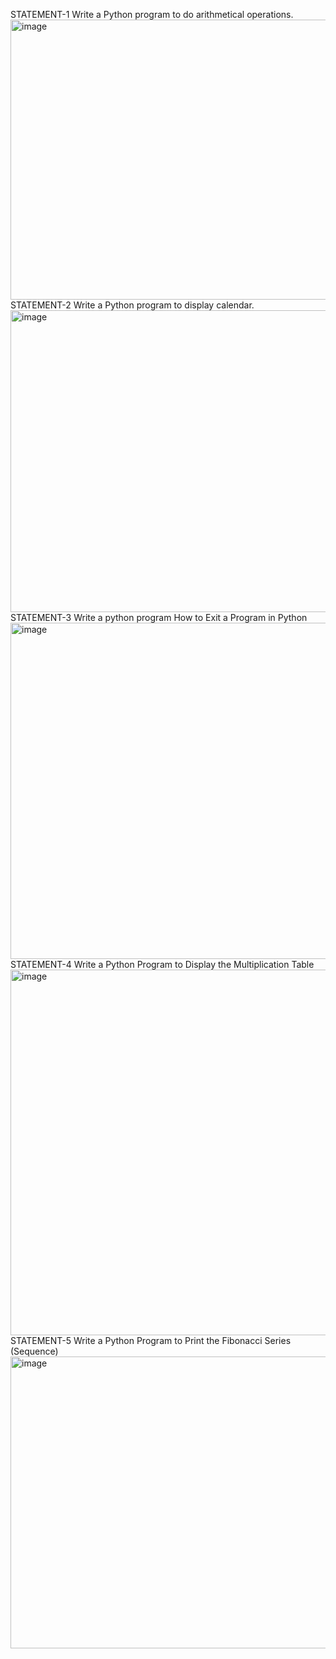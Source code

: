 STATEMENT-1
Write a Python program to do arithmetical operations.
<img width="862" height="448" alt="image" src="https://github.com/user-attachments/assets/2c3cc07d-891d-4366-bdc7-6226fb857fff" />
STATEMENT-2
Write a Python program to display calendar.
<img width="836" height="483" alt="image" src="https://github.com/user-attachments/assets/872211f0-41ab-4116-972b-c8aa2c89f1a2" />
STATEMENT-3
Write a python program How to Exit a Program in Python
<img width="852" height="538" alt="image" src="https://github.com/user-attachments/assets/c515462a-3b5e-42dd-9374-ceaec4ab13d8" />
STATEMENT-4
Write a Python Program to Display the Multiplication Table
<img width="823" height="585" alt="image" src="https://github.com/user-attachments/assets/a3618d5b-f6ac-40cb-b9c5-67f7a6391f73" />
STATEMENT-5
Write a Python Program to Print the Fibonacci Series (Sequence)
<img width="825" height="467" alt="image" src="https://github.com/user-attachments/assets/8425bf9a-c068-47ee-9348-260fe78f6469" />
